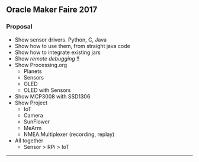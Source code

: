 ## Oracle Maker Faire 2017

### Proposal
- Show sensor drivers. Python, C, Java
- Show how to use them, from straight java code
- Show how to integrate existing jars
- Show _remote debugging_ !!
- Show Processing.org
    - Planets
    - Sensors
    - OLED
    - OLED with Sensors
- Show MCP3008 with SSD1306
- Show Project
    - IoT
    - Camera
    - SunFlower
    - MeArm
    - NMEA.Multiplexer (recording, replay)
- All together
    - Sensor > RPi > IoT
---
